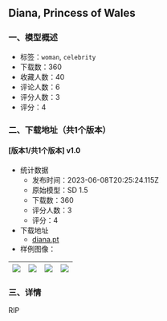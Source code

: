 ## Diana, Princess of Wales
### 一、模型概述

- 标签：`woman`, `celebrity`
- 下载数：360
- 收藏人数：40
- 评论人数：6
- 评分人数：3
- 评分：4

### 二、下载地址（共1个版本）

#### [版本1/共1个版本] v1.0

- 统计数据
  - 发布时间：2023-06-08T20:25:24.115Z
  - 原始模型：SD 1.5
  - 下载数：360
  - 评分人数：3
  - 评分：4
- 下载地址
  - [diana.pt](https://civitai.com/api/download/models/91976)
- 样例图像：

| <img src="https://image.civitai.com/xG1nkqKTMzGDvpLrqFT7WA/2dcbac09-6d57-49fd-8528-c9461de54e6c/width=450/1192473.jpeg" /> | <img src="https://image.civitai.com/xG1nkqKTMzGDvpLrqFT7WA/7fb14a47-9297-4488-baf7-041215972b7f/width=450/1129991.jpeg" /> | <img src="https://image.civitai.com/xG1nkqKTMzGDvpLrqFT7WA/fa754341-614c-4e04-9a15-1c53532b212f/width=450/1114500.jpeg" /> | <img src="https://image.civitai.com/xG1nkqKTMzGDvpLrqFT7WA/c174c731-3ae4-4229-902a-b53f8da21afb/width=450/1077353.jpeg" /> |
| ---- | ---- | ---- | ---- |


### 三、详情
<p>RIP</p>